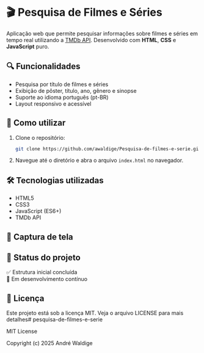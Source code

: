 # 🎬 Pesquisa de Filmes e Séries

Aplicação web que permite pesquisar informações sobre filmes e séries em tempo real utilizando a [TMDb API](https://www.themoviedb.org/documentation/api). Desenvolvido com **HTML**, **CSS** e **JavaScript** puro.

## 🔍 Funcionalidades

- Pesquisa por título de filmes e séries
- Exibição de pôster, título, ano, gênero e sinopse
- Suporte ao idioma português (pt-BR)
- Layout responsivo e acessível

## 🚀 Como utilizar

1. Clone o repositório:
   ```bash
   git clone https://github.com/awaldige/Pesquisa-de-filmes-e-serie.git
   ```
2. Navegue até o diretório e abra o arquivo `index.html` no navegador.

## 🛠️ Tecnologias utilizadas

- HTML5
- CSS3
- JavaScript (ES6+)
- TMDb API

## 📸 Captura de tela

## 📌 Status do projeto

✅ Estrutura inicial concluída  
🔄 Em desenvolvimento contínuo

## 📄 Licença

Este projeto está sob a licença MIT. Veja o arquivo LICENSE para mais detalhes# pesquisa-de-filmes-e-serie

MIT License

Copyright (c) 2025 André Waldige

